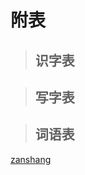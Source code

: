 # 附表

> ## 识字表

<Ebook grade="xxyw5a" :pages="119" :paged="121" ></Ebook> 


> ## 写字表

<Ebook grade="xxyw5a" :pages="122" :paged="123" ></Ebook> 


> ## 词语表

<Ebook grade="xxyw5a" :pages="124" :paged="126" ></Ebook>



[zanshang](../res/zanshang.md ':include')